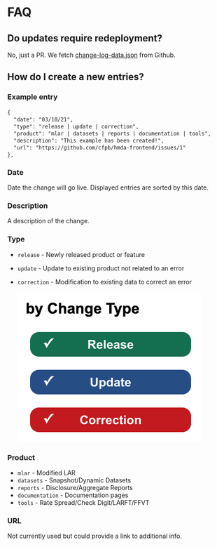 # FAQ

## Do updates require redeployment?
No, just a PR. We fetch [change-log-data.json]('https://raw.githubusercontent.com/cfpb/hmda-frontend/master/src/data-publication/ChangeLog/change-log-data.json') from Github.

## How do I create a new entries?

### Example entry
```
{
  "date": "03/10/21",
  "type": "release | update | correction",
  "product": "mlar | datasets | reports | documentation | tools",
  "description": "This example has been created!",
  "url": "https://github.com/cfpb/hmda-frontend/issues/1"
},
```  

### Date
Date the change will go live. Displayed entries are sorted by this date.

### Description
A description of the change.

### Type
- `release` - Newly released product or feature  
- `update` - Update to existing product not related to an error  
- `correction` - Modification to existing data to correct an error   

  ![Types](./types.png)

### Product
- `mlar` - Modified LAR  
- `datasets` - Snapshot/Dynamic Datasets  
- `reports` - Disclosure/Aggregate Reports  
- `documentation` - Documentation pages  
- `tools` - Rate Spread/Check Digit/LARFT/FFVT 

### URL
Not currently used but could provide a link to additional info.